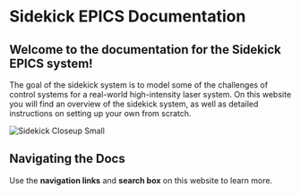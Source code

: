 # Sidekick EPICS Documentation

## Welcome to the documentation for the Sidekick EPICS system!

The goal of the sidekick system is to model some of the challenges of control systems for a real-world high-intensity laser system. On this website you will find an overview of the sidekick system, as well as detailed instructions on setting up your own from scratch.

![Sidekick Closeup Small](https://user-images.githubusercontent.com/7269185/157488558-d0348ff1-fa52-41c6-972a-b11878984d25.JPG)

## Navigating the Docs

Use the **navigation links** and **search box** on this website to learn more.
